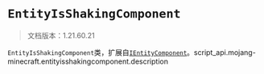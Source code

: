 # `EntityIsShakingComponent`

> 文档版本：1.21.60.21

`EntityIsShakingComponent`类，扩展自[`IEntityComponent`](./ientitycomponent.md)。script_api.mojang-minecraft.entityisshakingcomponent.description
